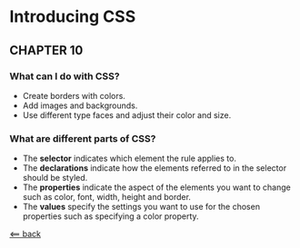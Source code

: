 # Introducing CSS

## CHAPTER 10

### What can I do with CSS?
- Create borders with colors.
- Add images and backgrounds.
- Use different type faces and adjust their color and size.

### What are different parts of CSS?
- The __selector__ indicates which element the rule applies to.
- The __declarations__ indicate how the elements referred to in the selector should be styled.
- The __properties__ indicate the aspect of the elements you want to change such as color, font, width, height and border.
- The __values__ specify the settings you want to use for the chosen properties such as specifying a color property.

[<== back](README.md)